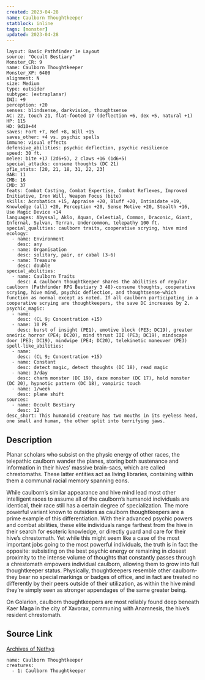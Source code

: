 ```yaml
---
created: 2023-04-28
name: Caulborn Thoughtkeeper
statblock: inline
tags: [monster]
updated: 2023-04-28
---
```

```statblock
layout: Basic Pathfinder 1e Layout
source: "Occult Bestiary"
Monster_CR: 9
name: Caulborn Thoughtkeeper
Monster_XP: 6400
alignment: N
size: Medium
type: outsider
subtype: (extraplanar)
INI: +9
perception: +20
senses: blindsense, darkvision, thoughtsense
AC: 22, touch 21, flat-footed 17 (deflection +6, dex +5, natural +1)
HP: 115
HD: 9d10+44
saves: Fort +7, Ref +8, Will +15
saves_other: +4 vs. psychic spells
immune: visual effects
defensive_abilities: psychic deflection, psychic resilience
speed: 30 ft.
melee: bite +17 (2d6+5), 2 claws +16 (1d6+5)
special_attacks: consume thoughts (DC 21)
pf1e_stats: [20, 21, 18, 31, 22, 23]
BAB: 11
CMB: 16
CMD: 37
feats: Combat Casting, Combat Expertise, Combat Reflexes, Improved Initiative, Iron Will, Weapon Focus (bite)
skills: Acrobatics +15, Appraise +20, Bluff +20, Intimidate +19, Knowledge (all) +20, Perception +20, Sense Motive +20, Stealth +16, Use Magic Device +14
languages: Abyssal, Aklo, Aquan, Celestial, Common, Draconic, Giant, Infernal, Sylvan, Terran, Undercommon, telepathy 100 ft.
special_qualities: caulborn traits, cooperative scrying, hive mind
ecology:
  - name: Environment
    desc: any
  - name: Organisation
    desc: solitary, pair, or cabal (3-6)
  - name: Treasure
    desc: double
special_abilities:
  - name: Caulborn Traits
    desc: A caulborn thoughtkeeper shares the abilities of regular caulborn (Pathfinder RPG Bestiary 3 48)-consume thoughts, cooperative scrying, hive mind, psychic deflection, and thoughtsense-which function as normal except as noted. If all caulborn participating in a cooperative scrying are thoughtkeepers, the save DC increases by 2.
psychic_magic:
  - name:
    desc: (CL 9; Concentration +15)
  - name: 10 PE
    desc: burst of insight (PE1), emotive block (PE3; DC19), greater oneiric horror (PE4; DC20), mind thrust III (PE3; DC19), mindscape door (PE3; DC19), mindwipe (PE4; DC20), telekinetic maneuver (PE3)
spell-like_abilities:
  - name:
    desc: (CL 9; Concentration +15)
  - name: Constant
    desc: detect magic, detect thoughts (DC 18), read magic
  - name: 3/day
    desc: charm monster (DC 19), daze monster (DC 17), hold monster (DC 20), hypnotic pattern (DC 18), vampiric touch
  - name: 1/week
    desc: plane shift
sources:
  - name: Occult Bestiary
    desc: 12
desc_short: This humanoid creature has two mouths in its eyeless head, one small and human, the other split into terrifying jaws.
```
## Description
Planar scholars who subsist on the physic energy of other races, the telepathic caulborn wander the planes, storing both sustenance and information in their hives’ massive brain-sacs, which are called chrestomaths. These latter entities act as living libraries, containing within them a communal racial memory spanning eons.

While caulborn’s similar appearance and hive mind lead most other intelligent races to assume all of the caulborn’s humanoid individuals are identical, their race still has a certain degree of specialization. The more powerful variant known to outsiders as caulborn thoughtkeepers are a prime example of this differentiation. With their advanced psychic powers and combat abilities, these elite individuals range farthest from the hive in their search for esoteric knowledge, or directly guard and care for their hive’s chrestomath. Yet while this might seem like a case of the most important jobs going to the most powerful individuals, the truth is in fact the opposite: subsisting on the best psychic energy or remaining in closest proximity to the intense volume of thoughts that constantly passes through a chrestomath empowers individual caulborn, allowing them to grow into full thoughtkeeper status. Physically, thoughtkeepers resemble other caulborn-they bear no special markings or badges of office, and in fact are treated no differently by their peers outside of their utilization, as within the hive mind they’re simply seen as stronger appendages of the same greater being.

On Golarion, caulborn thoughtkeepers are most reliably found deep beneath Kaer Maga in the city of Xavorax, communing with Anamnesis, the hive’s resident chrestomath.
## Source Link
[Archives of Nethys](https://aonprd.com/MonsterDisplay.aspx?ItemName=Caulborn%20Thoughtkeeper)
```encounter-table
name: Caulborn Thoughtkeeper
creatures:
  - 1: Caulborn Thoughtkeeper
```
